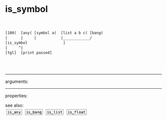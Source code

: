 # is_symbol

```


[100(  [any( [symbol a(  [list a b c( [bang(
|      |     |           |____________/
[is_symbol                ]
|     ^|
[tgl]  [print passed]

                
            
```
---
arguments:


---
properties:


see also:<br>
![is_any](img/object_is_any.png)
![is_bang](img/object_is_bang.png)
![is_list](img/object_is_list.png)
![is_float](img/object_is_float.png)
